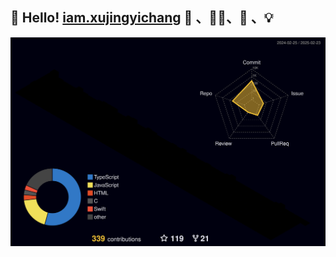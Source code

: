 ## 🎉 Hello! [ iam.xujingyichang](https://iam.xujingyichang.top)  🏸 、👨‍💻、🔨 、💡

<div align="center">
  <img src="./profile-3d-contrib/profile-night-rainbow.svg" >
</div>


